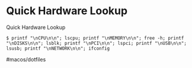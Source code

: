 # Quick Hardware Lookup

Quick Hardware Lookup

```
$ printf "\nCPU\n\n"; lscpu; printf "\nMEMORY\n\n"; free -h; printf "\nDISKS\n\n"; lsblk; printf "\nPCI\n\n"; lspci; printf "\nUSB\n\n"; lsusb; printf "\nNETWORK\n\n"; ifconfig
```



#macos/dotfiles	